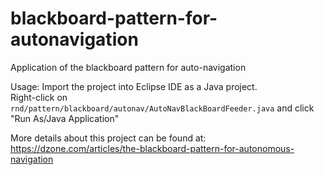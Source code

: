 # blackboard-pattern-for-autonavigation
Application of the blackboard pattern for auto-navigation

Usage: Import the project into Eclipse IDE as a Java project.</br>
Right-click on `rnd/pattern/blackboard/autonav/AutoNavBlackBoardFeeder.java` and click "Run As/Java Application"

More details about this project can be found at:
https://dzone.com/articles/the-blackboard-pattern-for-autonomous-navigation




